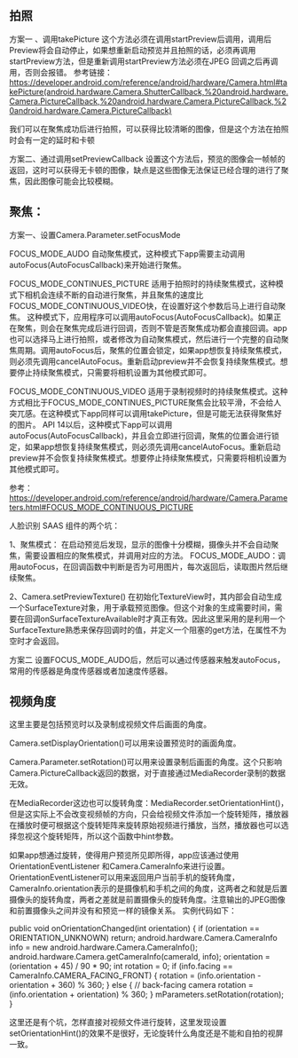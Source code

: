 ## 拍照

方案一 、调用takePicture
这个方法必须在调用startPreview后调用，调用后Preview将会自动停止，如果想重新启动预览并且拍照的话，必须再调用startPreview方法，但是重新调用startPreview方法必须在JPEG 回调之后再调用，否则会报错。
参考链接：https://developer.android.com/reference/android/hardware/Camera.html#takePicture(android.hardware.Camera.ShutterCallback,%20android.hardware.Camera.PictureCallback,%20android.hardware.Camera.PictureCallback,%20android.hardware.Camera.PictureCallback)

我们可以在聚焦成功后进行拍照，可以获得比较清晰的图像，但是这个方法在拍照时会有一定的延时和卡顿

方案二、通过调用setPreviewCallback
设置这个方法后，预览的图像会一帧帧的返回，这时可以获得无卡顿的图像，缺点是这些图像无法保证已经合理的进行了聚焦，因此图像可能会比较模糊。



## 聚焦：


方案一、设置Camera.Parameter.setFocusMode

FOCUS_MODE_AUDO
自动聚焦模式，这种模式下app需要主动调用autoFocus(AutoFocusCallback)来开始进行聚焦。

FOCUS_MODE_CONTINUES_PICTURE
适用于拍照时的持续聚焦模式，这种模式下相机会连续不断的自动进行聚焦，并且聚焦的速度比FOCUS_MODE_CONTINUOUS_VIDEO快，在设置好这个参数后马上进行自动聚焦。
这种模式下，应用程序可以调用autoFocus(AutoFocusCallback)。如果正在聚焦，则会在聚焦完成后进行回调，否则不管是否聚焦成功都会直接回调。app也可以选择马上进行拍照，或者修改为自动聚焦模式，然后进行一个完整的自动聚焦周期。调用autoFocus后，聚焦的位置会锁定，如果app想恢复持续聚焦模式，则必须先调用cancelAutoFocus。重新启动preview并不会恢复持续聚焦模式。想要停止持续聚焦模式，只需要将相机设置为其他模式即可。

FOCUS_MODE_CONTINUOUS_VIDEO
适用于录制视频时的持续聚焦模式。这种方式相比于FOCUS_MODE_CONTINUES_PICTURE聚焦会比较平滑，不会给人突兀感。在这种模式下app同样可以调用takePicture，但是可能无法获得聚焦好的图片。
API 14以后，这种模式下app可以调用autoFocus(AutoFocusCallback)，并且会立即进行回调，聚焦的位置会进行锁定，如果app想恢复持续聚焦模式，则必须先调用cancelAutoFocus。重新启动preview并不会恢复持续聚焦模式。想要停止持续聚焦模式，只需要将相机设置为其他模式即可。

参考：https://developer.android.com/reference/android/hardware/Camera.Parameters.html#FOCUS_MODE_CONTINUOUS_PICTURE


人脸识别 SAAS 组件的两个坑：


1、聚焦模式：
在启动预览后发现，显示的图像十分模糊，摄像头并不会自动聚焦，需要设置相应的聚焦模式，并调用对应的方法。
FOCUS_MODE_AUDO：调用autoFocus，在回调函数中判断是否为可用图片，每次返回后，读取图片然后继续聚焦。

2、Camera.setPreviewTexture()
在初始化TextureView时，其内部会自动生成一个SurfaceTexture对象，用于承载预览图像。但这个对象的生成需要时间，需要在回调onSurfaceTextureAvailable时才真正有效。因此这里采用的是利用一个SurfaceTexture熟悉来保存回调时的值，并定义一个阻塞的get方法，在属性不为空时才会返回。



方案二
设置FOCUS_MODE_AUDO后，然后可以通过传感器来触发autoFocus，常用的传感器是角度传感器或者加速度传感器。


## 视频角度

这里主要是包括预览时以及录制成视频文件后画面的角度。

Camera.setDisplayOrientation()可以用来设置预览时的画面角度。

Camera.Parameter.setRotation()可以用来设置录制后画面的角度。这个只影响Camera.PictureCallback返回的数据，对于直接通过MediaRecorder录制的数据无效。

在MediaRecorder这边也可以旋转角度：MediaRecorder.setOrientationHint()，但是这实际上不会改变视频帧的方向，只会给视频文件添加一个旋转矩阵，播放器在播放时便可根据这个旋转矩阵来旋转原始视频进行播放，当然，播放器也可以选择忽视这个旋转矩阵，所以这个函数中hint参数。

如果app想通过旋转，使得用户预览所见即所得，app应该通过使用 OrientationEventListener 和Camera.CameraInfo来进行设置。 OrientationEventListener可以用来返回用户当前手机的旋转角度，CameraInfo.orientation表示的是摄像机和手机之间的角度，这两者之和就是后置摄像头的旋转角度，两者之差就是前置摄像头的旋转角度。注意输出的JPEG图像和前置摄像头之间并没有和预览一样的镜像关系。
实例代码如下：

 public void onOrientationChanged(int orientation) {
     if (orientation == ORIENTATION_UNKNOWN) return;
     android.hardware.Camera.CameraInfo info =
            new android.hardware.Camera.CameraInfo();
     android.hardware.Camera.getCameraInfo(cameraId, info);
     orientation = (orientation + 45) / 90 * 90;
     int rotation = 0;
     if (info.facing == CameraInfo.CAMERA_FACING_FRONT) {
         rotation = (info.orientation - orientation + 360) % 360;
     } else {  // back-facing camera
         rotation = (info.orientation + orientation) % 360;
     }
     mParameters.setRotation(rotation);
 }


这里还是有个坑，怎样直接对视频文件进行旋转，这里发现设置setOrientationHint()的效果不是很好，无论旋转什么角度还是不能和自拍的视屏一致。